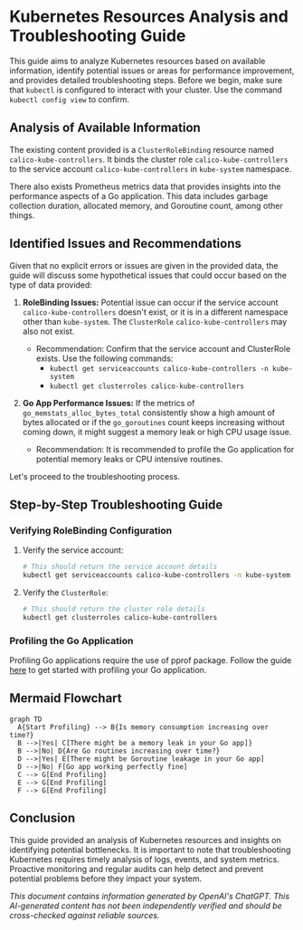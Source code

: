 # Kubernetes Resources Analysis and Troubleshooting Guide

This guide aims to analyze Kubernetes resources based on available information, identify potential issues or areas for performance improvement, and provides detailed troubleshooting steps. 
Before we begin, make sure that `kubectl` is configured to interact with your cluster. Use the command `kubectl config view` to confirm.

## Analysis of Available Information

The existing content provided is a `ClusterRoleBinding` resource named `calico-kube-controllers`. It binds the cluster role `calico-kube-controllers` to the service account `calico-kube-controllers` in `kube-system` namespace. 

There also exists Prometheus metrics data that provides insights into the performance aspects of a Go application. This data includes garbage collection duration, allocated memory, and Goroutine count, among other things.

## Identified Issues and Recommendations

Given that no explicit errors or issues are given in the provided data, the guide will discuss some hypothetical issues that could occur based on the type of data provided:

1. **RoleBinding Issues:** Potential issue can occur if the service account `calico-kube-controllers` doesn't exist, or it is in a different namespace other than `kube-system`. The `ClusterRole` `calico-kube-controllers` may also not exist.
    - Recommendation: Confirm that the service account and ClusterRole exists. Use the following commands:
      - `kubectl get serviceaccounts calico-kube-controllers -n kube-system`
      - `kubectl get clusterroles calico-kube-controllers`

2. **Go App Performance Issues:** If the metrics of `go_memstats_alloc_bytes_total` consistently show a high amount of bytes allocated or if the `go_goroutines` count keeps increasing without coming down, it might suggest a memory leak or high CPU usage issue.
    - Recommendation: It is recommended to profile the Go application for potential memory leaks or CPU intensive routines.

Let's proceed to the troubleshooting process.

## Step-by-Step Troubleshooting Guide

### Verifying RoleBinding Configuration

1. Verify the service account:

    ```sh
    # This should return the service account details
    kubectl get serviceaccounts calico-kube-controllers -n kube-system
    ```

2. Verify the `ClusterRole`:

    ```sh
    # This should return the cluster role details
    kubectl get clusterroles calico-kube-controllers
    ```

### Profiling the Go Application

Profiling Go applications require the use of pprof package. Follow the guide [here](https://golang.org/pkg/net/http/pprof/) to get started with profiling your Go application.

## Mermaid Flowchart

```mermaid
graph TD
  A{Start Profiling} --> B{Is memory consumption increasing over time?}
  B -->|Yes| C[There might be a memory leak in your Go app]}
  B -->|No| D{Are Go routines increasing over time?}
  D -->|Yes| E[There might be Goroutine leakage in your Go app]
  D -->|No| F[Go app working perfectly fine]
  C --> G[End Profiling]
  E --> G[End Profiling]
  F --> G[End Profiling]
```

## Conclusion

This guide provided an analysis of Kubernetes resources and insights on identifying potential bottlenecks. It is important to note that troubleshooting Kubernetes requires timely analysis of logs, events, and system metrics. Proactive monitoring and regular audits can help detect and prevent potential problems before they impact your system.

*This document contains information generated by OpenAI's ChatGPT. This AI-generated content has not been independently verified and should be cross-checked against reliable sources.*
